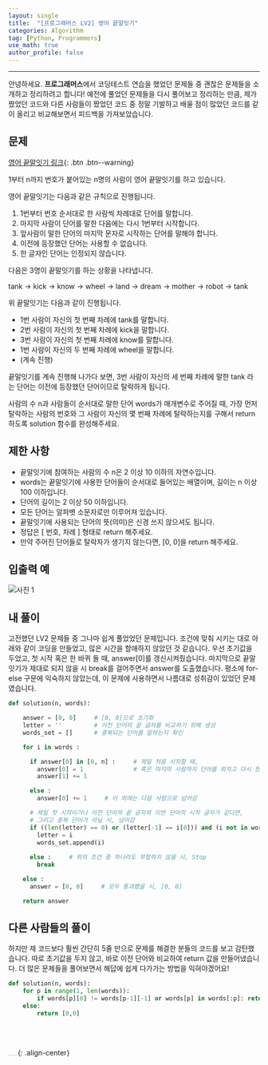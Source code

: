 ```yaml
---
layout: single
title:  "[프로그래머스 LV2] 영어 끝말잇기"
categories: Algorithm
tag: [Python, Programmers]
use_math: true
author_profile: false
---
```

-----
안녕하세요. **프로그래머스**에서 코딩테스트 연습을 했었던 문제들 중 괜찮은 문제들을 소개하고 정리하려고 합니다! 예전에 풀었던 문제들을 다시 풀어보고 정리하는 만큼, 제가 짰었던 코드와 다른 사람들이 짰었던 코드 중 정말 기발하고 배울 점이 많았던 코드를 같이 올리고 비교해보면서 피드백을 가져보았습니다.

## 문제

[영어 끝말잇기 링크](https://school.programmers.co.kr/learn/courses/30/lessons/12981){: .btn .btn--warning}
<br>

1부터 n까지 번호가 붙어있는 n명의 사람이 영어 끝말잇기를 하고 있습니다.    

영어 끝말잇기는 다음과 같은 규칙으로 진행됩니다.

1. 1번부터 번호 순서대로 한 사람씩 차례대로 단어를 말합니다.
2. 마지막 사람이 단어를 말한 다음에는 다시 1번부터 시작합니다.
3. 앞사람이 말한 단어의 마지막 문자로 시작하는 단어를 말해야 합니다.
4. 이전에 등장했던 단어는 사용할 수 없습니다.
5. 한 글자인 단어는 인정되지 않습니다.

다음은 3명이 끝말잇기를 하는 상황을 나타냅니다.

tank → kick → know → wheel → land → dream → mother → robot → tank

위 끝말잇기는 다음과 같이 진행됩니다.

- 1번 사람이 자신의 첫 번째 차례에 tank를 말합니다.
- 2번 사람이 자신의 첫 번째 차례에 kick을 말합니다.
- 3번 사람이 자신의 첫 번째 차례에 know를 말합니다.
- 1번 사람이 자신의 두 번째 차례에 wheel을 말합니다.
- (계속 진행)

끝말잇기를 계속 진행해 나가다 보면, 3번 사람이 자신의 세 번째 차례에 말한 tank 라는 단어는 이전에 등장했던 단어이므로 탈락하게 됩니다.

사람의 수 n과 사람들이 순서대로 말한 단어 words가 매개변수로 주어질 때, 가장 먼저 탈락하는 사람의 번호와 그 사람이 자신의 몇 번째 차례에 탈락하는지를 구해서 return 하도록 solution 함수를 완성해주세요.

## 제한 사항

- 끝말잇기에 참여하는 사람의 수 n은 2 이상 10 이하의 자연수입니다.
- words는 끝말잇기에 사용한 단어들이 순서대로 들어있는 배열이며, 길이는 n 이상 100 이하입니다.
- 단어의 길이는 2 이상 50 이하입니다.
- 모든 단어는 알파벳 소문자로만 이루어져 있습니다.
- 끝말잇기에 사용되는 단어의 뜻(의미)은 신경 쓰지 않으셔도 됩니다.
- 정답은 [ 번호, 차례 ] 형태로 return 해주세요.
- 만약 주어진 단어들로 탈락자가 생기지 않는다면, [0, 0]을 return 해주세요.

## 입출력 예

![사진 1](https://user-images.githubusercontent.com/37182279/218303378-7de09bb6-a2b6-4097-aca1-fb13ac114012.PNG)

## 내 풀이

고전했던 LV2 문제들 중 그나마 쉽게 풀었었던 문제입니다. 조건에 맞춰 시키는 대로 아래와 같이 코딩을 만들었고, 많은 시간을 할애하지 않았던 것 같습니다. 우선 초기값을 두었고, 첫 시작 혹은 한 바퀴 돌 때, answer[0]를 갱신시켜줬습니다. 마지막으로 끝말잇기가 제대로 되지 않을 시 break를 걸어주면서 answer를 도출했습니다. 평소에 for-else 구문에 익숙하지 않았는데, 이 문제에 사용하면서 나름대로 성취감이 있었던 문제였습니다.

```python
def solution(n, words):

    answer = [0, 0]     # [0, 0]으로 초기화
    letter = ''         # 이전 단어의 끝 글자를 비교하기 위해 생성
    words_set = []      # 중복되는 단어를 말하는지 확인

    for i in words :

      if answer[0] in [0, n] :     # 제일 처음 시작할 때,
        answer[0] = 1              # 혹은 마지막 사람까지 단어를 외치고 다시 한 바퀴 돌 때 첫 번째 사람으로 갱신
        answer[1] += 1

      else :
        answer[0] += 1     # 이 외에는 다음 사람으로 넘어감

      # 제일 첫 시작이거나 이전 단어의 끝 글자와 이번 단어의 시작 글자가 같다면,
      # 그리고 중복 단어가 아닐 시, 넘어감
      if ((len(letter) == 0) or (letter[-1] == i[0])) and (i not in words_set) :
        letter = i
        words_set.append(i)
      
      else :     # 위의 조건 중 하나라도 부합하지 않을 시, Stop
        break

    else :
      answer = [0, 0]     # 모두 통과했을 시, [0, 0]  

    return answer
```

## 다른 사람들의 풀이

하지만 제 코드보다 훨씬 간단히 5줄 만으로 문제를 해결한 분들의 코드를 보고 감탄했습니다. 따로 초기값을 두지 않고, 바로 이전 단어와 비교하여 return 값을 만들어냈습니다. 더 많은 문제들을 풀어보면서 해답에 쉽게 다가가는 방법을 익혀야겠어요!

```python
def solution(n, words):
    for p in range(1, len(words)):
        if words[p][0] != words[p-1][-1] or words[p] in words[:p]: return [(p%n)+1, (p//n)+1]
    else:
        return [0,0]
```

<br>

<br>

<img src="https://user-images.githubusercontent.com/37182279/216820587-4617a62e-0565-47f1-9ead-f4cd367572a1.png" alt="DATA_100%_LOGO_LIGHT" style="zoom:10%">{: .align-center}

<br>

<br>



